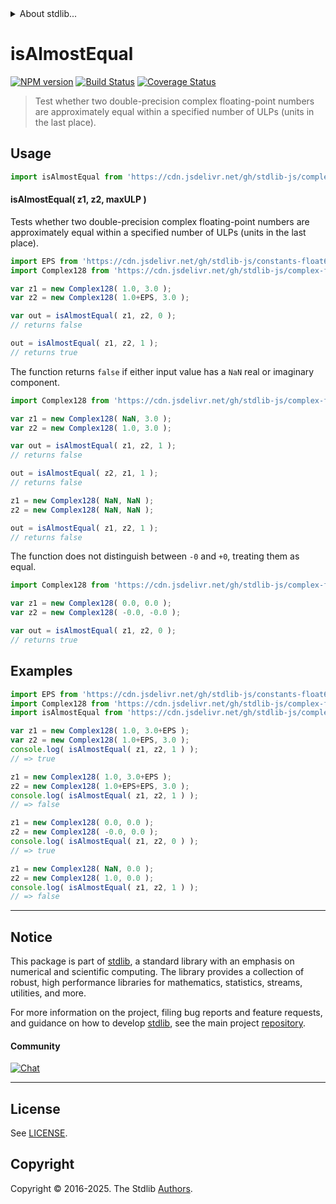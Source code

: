 <!--

@license Apache-2.0

Copyright (c) 2025 The Stdlib Authors.

Licensed under the Apache License, Version 2.0 (the "License");
you may not use this file except in compliance with the License.
You may obtain a copy of the License at

   http://www.apache.org/licenses/LICENSE-2.0

Unless required by applicable law or agreed to in writing, software
distributed under the License is distributed on an "AS IS" BASIS,
WITHOUT WARRANTIES OR CONDITIONS OF ANY KIND, either express or implied.
See the License for the specific language governing permissions and
limitations under the License.

-->


<details>
  <summary>
    About stdlib...
  </summary>
  <p>We believe in a future in which the web is a preferred environment for numerical computation. To help realize this future, we've built stdlib. stdlib is a standard library, with an emphasis on numerical and scientific computation, written in JavaScript (and C) for execution in browsers and in Node.js.</p>
  <p>The library is fully decomposable, being architected in such a way that you can swap out and mix and match APIs and functionality to cater to your exact preferences and use cases.</p>
  <p>When you use stdlib, you can be absolutely certain that you are using the most thorough, rigorous, well-written, studied, documented, tested, measured, and high-quality code out there.</p>
  <p>To join us in bringing numerical computing to the web, get started by checking us out on <a href="https://github.com/stdlib-js/stdlib">GitHub</a>, and please consider <a href="https://opencollective.com/stdlib">financially supporting stdlib</a>. We greatly appreciate your continued support!</p>
</details>

# isAlmostEqual

[![NPM version][npm-image]][npm-url] [![Build Status][test-image]][test-url] [![Coverage Status][coverage-image]][coverage-url] <!-- [![dependencies][dependencies-image]][dependencies-url] -->

> Test whether two double-precision complex floating-point numbers are approximately equal within a specified number of ULPs (units in the last place).

<!-- Section to include introductory text. Make sure to keep an empty line after the intro `section` element and another before the `/section` close. -->

<section class="intro">

</section>

<!-- /.intro -->

<!-- Package usage documentation. -->



<section class="usage">

## Usage

```javascript
import isAlmostEqual from 'https://cdn.jsdelivr.net/gh/stdlib-js/complex-float64-base-assert-is-almost-equal@deno/mod.js';
```

#### isAlmostEqual( z1, z2, maxULP )

Tests whether two double-precision complex floating-point numbers are approximately equal within a specified number of ULPs (units in the last place).

```javascript
import EPS from 'https://cdn.jsdelivr.net/gh/stdlib-js/constants-float64-eps@deno/mod.js';
import Complex128 from 'https://cdn.jsdelivr.net/gh/stdlib-js/complex-float64-ctor@deno/mod.js';

var z1 = new Complex128( 1.0, 3.0 );
var z2 = new Complex128( 1.0+EPS, 3.0 );

var out = isAlmostEqual( z1, z2, 0 );
// returns false

out = isAlmostEqual( z1, z2, 1 );
// returns true
```

The function returns `false` if either input value has a `NaN` real or imaginary component.

```javascript
import Complex128 from 'https://cdn.jsdelivr.net/gh/stdlib-js/complex-float64-ctor@deno/mod.js';

var z1 = new Complex128( NaN, 3.0 );
var z2 = new Complex128( 1.0, 3.0 );

var out = isAlmostEqual( z1, z2, 1 );
// returns false

out = isAlmostEqual( z2, z1, 1 );
// returns false

z1 = new Complex128( NaN, NaN );
z2 = new Complex128( NaN, NaN );

out = isAlmostEqual( z1, z2, 1 );
// returns false
```

The function does not distinguish between `-0` and `+0`, treating them as equal.

```javascript
import Complex128 from 'https://cdn.jsdelivr.net/gh/stdlib-js/complex-float64-ctor@deno/mod.js';

var z1 = new Complex128( 0.0, 0.0 );
var z2 = new Complex128( -0.0, -0.0 );

var out = isAlmostEqual( z1, z2, 0 );
// returns true
```

</section>

<!-- /.usage -->

<!-- Package usage notes. Make sure to keep an empty line after the `section` element and another before the `/section` close. -->

<section class="notes">

</section>

<!-- /.notes -->

<!-- Package usage examples. -->

<section class="examples">

## Examples

<!-- eslint no-undef: "error" -->

```javascript
import EPS from 'https://cdn.jsdelivr.net/gh/stdlib-js/constants-float64-eps@deno/mod.js';
import Complex128 from 'https://cdn.jsdelivr.net/gh/stdlib-js/complex-float64-ctor@deno/mod.js';
import isAlmostEqual from 'https://cdn.jsdelivr.net/gh/stdlib-js/complex-float64-base-assert-is-almost-equal@deno/mod.js';

var z1 = new Complex128( 1.0, 3.0+EPS );
var z2 = new Complex128( 1.0+EPS, 3.0 );
console.log( isAlmostEqual( z1, z2, 1 ) );
// => true

z1 = new Complex128( 1.0, 3.0+EPS );
z2 = new Complex128( 1.0+EPS+EPS, 3.0 );
console.log( isAlmostEqual( z1, z2, 1 ) );
// => false

z1 = new Complex128( 0.0, 0.0 );
z2 = new Complex128( -0.0, 0.0 );
console.log( isAlmostEqual( z1, z2, 0 ) );
// => true

z1 = new Complex128( NaN, 0.0 );
z2 = new Complex128( 1.0, 0.0 );
console.log( isAlmostEqual( z1, z2, 1 ) );
// => false
```

</section>

<!-- /.examples -->

<!-- Section for related `stdlib` packages. Do not manually edit this section, as it is automatically populated. -->

<section class="related">

</section>

<!-- /.related -->

<!-- Section for all links. Make sure to keep an empty line after the `section` element and another before the `/section` close. -->


<section class="main-repo" >

* * *

## Notice

This package is part of [stdlib][stdlib], a standard library with an emphasis on numerical and scientific computing. The library provides a collection of robust, high performance libraries for mathematics, statistics, streams, utilities, and more.

For more information on the project, filing bug reports and feature requests, and guidance on how to develop [stdlib][stdlib], see the main project [repository][stdlib].

#### Community

[![Chat][chat-image]][chat-url]

---

## License

See [LICENSE][stdlib-license].


## Copyright

Copyright &copy; 2016-2025. The Stdlib [Authors][stdlib-authors].

</section>

<!-- /.stdlib -->

<!-- Section for all links. Make sure to keep an empty line after the `section` element and another before the `/section` close. -->

<section class="links">

[npm-image]: http://img.shields.io/npm/v/@stdlib/complex-float64-base-assert-is-almost-equal.svg
[npm-url]: https://npmjs.org/package/@stdlib/complex-float64-base-assert-is-almost-equal

[test-image]: https://github.com/stdlib-js/complex-float64-base-assert-is-almost-equal/actions/workflows/test.yml/badge.svg?branch=main
[test-url]: https://github.com/stdlib-js/complex-float64-base-assert-is-almost-equal/actions/workflows/test.yml?query=branch:main

[coverage-image]: https://img.shields.io/codecov/c/github/stdlib-js/complex-float64-base-assert-is-almost-equal/main.svg
[coverage-url]: https://codecov.io/github/stdlib-js/complex-float64-base-assert-is-almost-equal?branch=main

<!--

[dependencies-image]: https://img.shields.io/david/stdlib-js/complex-float64-base-assert-is-almost-equal.svg
[dependencies-url]: https://david-dm.org/stdlib-js/complex-float64-base-assert-is-almost-equal/main

-->

[chat-image]: https://img.shields.io/gitter/room/stdlib-js/stdlib.svg
[chat-url]: https://app.gitter.im/#/room/#stdlib-js_stdlib:gitter.im

[stdlib]: https://github.com/stdlib-js/stdlib

[stdlib-authors]: https://github.com/stdlib-js/stdlib/graphs/contributors

[umd]: https://github.com/umdjs/umd
[es-module]: https://developer.mozilla.org/en-US/docs/Web/JavaScript/Guide/Modules

[deno-url]: https://github.com/stdlib-js/complex-float64-base-assert-is-almost-equal/tree/deno
[deno-readme]: https://github.com/stdlib-js/complex-float64-base-assert-is-almost-equal/blob/deno/README.md
[umd-url]: https://github.com/stdlib-js/complex-float64-base-assert-is-almost-equal/tree/umd
[umd-readme]: https://github.com/stdlib-js/complex-float64-base-assert-is-almost-equal/blob/umd/README.md
[esm-url]: https://github.com/stdlib-js/complex-float64-base-assert-is-almost-equal/tree/esm
[esm-readme]: https://github.com/stdlib-js/complex-float64-base-assert-is-almost-equal/blob/esm/README.md
[branches-url]: https://github.com/stdlib-js/complex-float64-base-assert-is-almost-equal/blob/main/branches.md

[stdlib-license]: https://raw.githubusercontent.com/stdlib-js/complex-float64-base-assert-is-almost-equal/main/LICENSE

</section>

<!-- /.links -->
